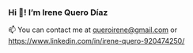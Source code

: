 ### Hi 👋! I’m Irene Quero Díaz

📫 You can contact me at <a href="mailto:queroirene@gmail.com">queroirene@gmail.com</a> or <a href="https://www.linkedin.com/in/irene-quero-920474250/" rel="nofollow">https://www.linkedin.com/in/irene-quero-920474250/</a>



